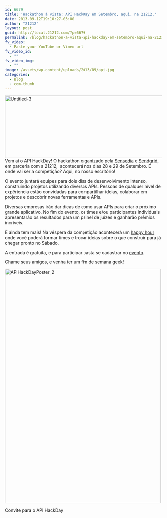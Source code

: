 ```yaml
---
id: 6679
title: 'Hackathon à vista: API HackDay em Setembro, aqui, na 21212.'
date: 2013-09-12T19:10:27-03:00
author: "21212"
layout: post
guid: http://local.21212.com/?p=6679
permalink: /blog/hackathon-a-vista-api-hackday-em-setembro-aqui-na-21212/
fv_video:
  - Paste your YouTube or Vimeo url
fv_video_id:
  - ""
fv_video_img:
  - ""
image: /assets/wp-content/uploads/2013/09/api.jpg
categories:
  - Blog
  - com-thumb
---
```

[<img class="aligncenter size-full wp-image-6684" alt="Untitled-3" src="{{ site.url }}/assets/wp-content/uploads/2013/09/Untitled-3.jpg" width="540" height="200" srcset="{{ site.url }}/assets/wp-content/uploads/2013/09/Untitled-3.jpg 540w, {{ site.url }}/assets/wp-content/uploads/2013/09/Untitled-3-300x111.jpg 300w" sizes="(max-width: 540px) 100vw, 540px" />](http://local.21212.com/assets/wp-content/uploads/2013/09/Untitled-3.jpg)Vem aí o API HackDay! O hackathon organizado pela [Sensedia](http://www.sensedia.com/br/) e [Sendgrid](http://sendgrid.com/), em parceria com a 21212,  acontecerá nos dias 28 e 29 de Setembro. E onde vai ser a competição? Aqui, no nosso escritório!

O evento juntará equipes para dois dias de desenvolvimento intenso, construindo projetos utilizando diversas APIs. Pessoas de qualquer nível de expêriencia estão convidadas para compartilhar ideias, colaborar em projetos e descobrir novas ferramentas e APIs.

Diversas empresas irão dar dicas de como usar APIs para criar o próximo grande aplicativo. No fim do evento, os times e/ou participantes individuais apresentarão os resultados para um painel de juízes e ganharão prêmios incríveis.

E ainda tem mais! Na véspera da competição acontecerá um [happy hour](https://apihackdayrjhh.eventbrite.com/) onde você poderá formar times e trocar ideias sobre o que construir para já chegar pronto no Sábado.

A entrada é gratuita, e para participar basta se cadastrar no [evento](https://apihackdayrj.eventbrite.com/).

Chame seus amigos, e venha ter um fim de semana geek!

<div id="attachment_6682" style="width: 510px" class="wp-caption aligncenter">
  <a href="http://local.21212.com/assets/wp-content/uploads/2013/09/APIHackDayPoster_2.jpg"><img aria-describedby="caption-attachment-6682" class="size-full wp-image-6682" alt="APIHackDayPoster_2" src="{{ site.url }}/assets/wp-content/uploads/2013/09/APIHackDayPoster_2.jpg" width="500" height="750" srcset="{{ site.url }}/assets/wp-content/uploads/2013/09/APIHackDayPoster_2.jpg 500w, {{ site.url }}/assets/wp-content/uploads/2013/09/APIHackDayPoster_2-200x300.jpg 200w" sizes="(max-width: 500px) 100vw, 500px" /></a>

  <p id="caption-attachment-6682" class="wp-caption-text">
    Convite para o API HackDay
  </p>
</div>